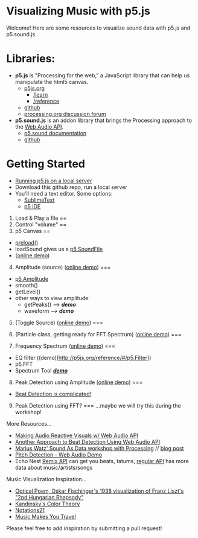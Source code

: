 Visualizing Music with p5.js
============
Welcome! Here are some resources to visualize sound data with p5.js and p5.sound.js

Libraries:
=============================
* **p5.js** is "Processing for the web," a JavaScript library that can help us manipulate the html5 canvas.
  * [p5js.org](http://p5js.org)
    * [/learn](http://p5js.org/learn)
    * [/reference](http://p5js.org/reference/)
  * [github](https://github.com/lmccart/p5.js)
  * [processing.org discussion forum](http://forum.processing.org/two/categories/p5-js)
* **p5.sound.js** is an addon library that brings the Processing approach to the [Web Audio API](http://w3.org/TR/webaudio/).
  * [p5.sound documentation](http://p5js.org/reference/#/libraries/p5.sound)
  * [github](https://github.com/therewasaguy/p5.sound)


Getting Started
===============
* [Running p5.js on a local server](https://github.com/lmccart/p5.js/wiki/Local-server)
* Download this github repo, run a local server
* You'll need a text editor. Some options:
  * [SublimeText](http://www.sublimetext.com/)
  * [p5 IDE](http://p5js.org/download/)

1. Load & Play a file
==
2. Control "volume"
==
3. p5 Canvas
==
* [preload()](http://p5js.org/reference/#/p5/preload)
* loadSound gives us a [p5.SoundFile](http://p5js.org/reference/#/p5.SoundFile)
* ([online demo](http://therewasaguy.github.io/p5-music-viz/demos/03_canvas))


4. Amplitude (source) ([online demo](http://therewasaguy.github.io/p5-music-viz/demos/04_amplitude))
===
* [p5.Amplitude](http://p5js.org/reference/#/p5.Amplitude)
* smooth()
* getLevel()
* other ways to view amplitude:
  * getPeaks()  --> ***demo***
  * waveform --> ***demo***

5. (Toggle Source) ([online demo](http://therewasaguy.github.io/p5-music-viz/demos/05_toggleSource))
===

6. (Particle class, getting ready for FFT Spectrum) ([online demo](http://therewasaguy.github.io/p5-music-viz/demos/06_particles))
===

7. Frequency Spectrum ([online demo](http://therewasaguy.github.io/p5-music-viz/demos/07_fft))
===
* EQ filter ((demo)[http://p5js.org/reference/#/p5.Filter])
* p5.FFT
* Spectrum Tool ***[demo](http://therewasaguy.github.io/p5-music-viz/demos/fftspectrum/)***

8. Peak Detection using Amplitude ([online demo](http://therewasaguy.github.io/p5-music-viz/demos/08_beat_detect_amplitude))
===
* [Beat Detection is complicated!](http://stackoverflow.com/questions/657073/how-to-detect-bpm-of-the-song-by-programming)

9. Peak Detection using FFT?
===
...maybe we will try this during the workshop!

More Resources...
* [Making Audio Reactive Visuals w/ Web Audio API](http://www.airtightinteractive.com/2013/10/making-audio-reactive-visuals/)
* [Another Approach to Beat Detection Using Web Audio API](http://tech.beatport.com/2014/web-audio/beat-detection-using-web-audio/)
* [Marius Watz' Sound As Data workshop with Processing](https://github.com/mariuswatz/ITP2013Parametric/blob/master/ITP-workshops/20131111-ITP-Sound-As-Data/) // [blog post](http://workshop.evolutionzone.com/2013/11/12/itp-sound-as-data-workshop-code/)
* [Pitch Detection - Web Audio Demo](https://webaudiodemos.appspot.com/pitchdetect/)
* Echo Nest [Remix API](http://echonest.github.io/remix/) can get you beats, tatums, [regular API](http://developer.echonest.com/docs/v4) has more data about music/artists/songs

Music Visualization Inspiration...
* [Optical Poem, Oskar Fischinger's 1938 visualization of Franz Liszt's "2nd Hungarian Rhapsody"](https://www.youtube.com/watch?v=they7m6YePo)
* [Kandinsky's Color Theory](http://lettersfrommunich.wikispaces.com/Kandinsky's+Color+Theory)
* [Notations21](http://www.notations21.net/)
* [Music Makes You Travel](http://www.openprocessing.org/sketch/138877)


Please feel free to add inspiration by submitting a pull request!
